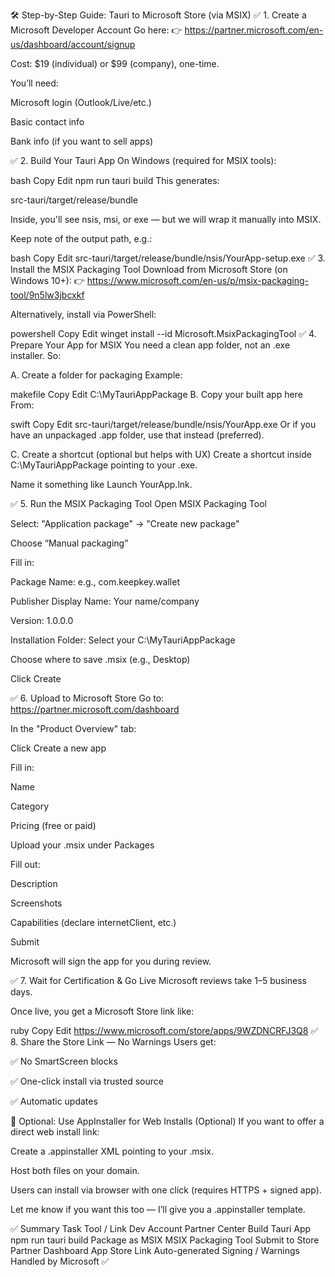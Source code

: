 🛠️ Step-by-Step Guide: Tauri to Microsoft Store (via MSIX)
✅ 1. Create a Microsoft Developer Account
Go here:
👉 https://partner.microsoft.com/en-us/dashboard/account/signup

Cost: $19 (individual) or $99 (company), one-time.

You’ll need:

Microsoft login (Outlook/Live/etc.)

Basic contact info

Bank info (if you want to sell apps)

✅ 2. Build Your Tauri App
On Windows (required for MSIX tools):

bash
Copy
Edit
npm run tauri build
This generates:

src-tauri/target/release/bundle

Inside, you'll see nsis, msi, or exe — but we will wrap it manually into MSIX.

Keep note of the output path, e.g.:

bash
Copy
Edit
src-tauri/target/release/bundle/nsis/YourApp-setup.exe
✅ 3. Install the MSIX Packaging Tool
Download from Microsoft Store (on Windows 10+):
👉 https://www.microsoft.com/en-us/p/msix-packaging-tool/9n5lw3jbcxkf

Alternatively, install via PowerShell:

powershell
Copy
Edit
winget install --id Microsoft.MsixPackagingTool
✅ 4. Prepare Your App for MSIX
You need a clean app folder, not an .exe installer. So:

A. Create a folder for packaging
Example:

makefile
Copy
Edit
C:\MyTauriAppPackage
B. Copy your built app here
From:

swift
Copy
Edit
src-tauri/target/release/bundle/nsis/YourApp.exe
Or if you have an unpackaged .app folder, use that instead (preferred).

C. Create a shortcut (optional but helps with UX)
Create a shortcut inside C:\MyTauriAppPackage pointing to your .exe.

Name it something like Launch YourApp.lnk.

✅ 5. Run the MSIX Packaging Tool
Open MSIX Packaging Tool

Select: "Application package" → "Create new package"

Choose “Manual packaging”

Fill in:

Package Name: e.g., com.keepkey.wallet

Publisher Display Name: Your name/company

Version: 1.0.0.0

Installation Folder: Select your C:\MyTauriAppPackage

Choose where to save .msix (e.g., Desktop)

Click Create

✅ 6. Upload to Microsoft Store
Go to: https://partner.microsoft.com/dashboard

In the "Product Overview" tab:

Click Create a new app

Fill in:

Name

Category

Pricing (free or paid)

Upload your .msix under Packages

Fill out:

Description

Screenshots

Capabilities (declare internetClient, etc.)

Submit

Microsoft will sign the app for you during review.

✅ 7. Wait for Certification & Go Live
Microsoft reviews take 1–5 business days.

Once live, you get a Microsoft Store link like:

ruby
Copy
Edit
https://www.microsoft.com/store/apps/9WZDNCRFJ3Q8
✅ 8. Share the Store Link — No Warnings
Users get:

✅ No SmartScreen blocks

✅ One-click install via trusted source

✅ Automatic updates

🧩 Optional: Use AppInstaller for Web Installs (Optional)
If you want to offer a direct web install link:

Create a .appinstaller XML pointing to your .msix.

Host both files on your domain.

Users can install via browser with one click (requires HTTPS + signed app).

Let me know if you want this too — I’ll give you a .appinstaller template.

✅ Summary
Task	Tool / Link
Dev Account	Partner Center
Build Tauri App	npm run tauri build
Package as MSIX	MSIX Packaging Tool
Submit to Store	Partner Dashboard
App Store Link	Auto-generated
Signing / Warnings	Handled by Microsoft ✅